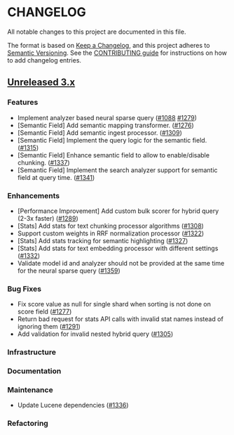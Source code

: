 # CHANGELOG
All notable changes to this project are documented in this file.

The format is based on [Keep a Changelog](https://keepachangelog.com/en/1.0.0/), and this project adheres to [Semantic Versioning](https://semver.org/spec/v2.0.0.html). See the [CONTRIBUTING guide](./CONTRIBUTING.md#Changelog) for instructions on how to add changelog entries.

## [Unreleased 3.x](https://github.com/opensearch-project/neural-search/compare/main...HEAD)

### Features
- Implement analyzer based neural sparse query ([#1088](https://github.com/opensearch-project/neural-search/pull/1088) [#1279](https://github.com/opensearch-project/neural-search/pull/1279))
- [Semantic Field] Add semantic mapping transformer. ([#1276](https://github.com/opensearch-project/neural-search/pull/1276))
- [Semantic Field] Add semantic ingest processor. ([#1309](https://github.com/opensearch-project/neural-search/pull/1309))
- [Semantic Field] Implement the query logic for the semantic field. ([#1315](https://github.com/opensearch-project/neural-search/pull/1315))
- [Semantic Field] Enhance semantic field to allow to enable/disable chunking. ([#1337](https://github.com/opensearch-project/neural-search/pull/1337))
- [Semantic Field] Implement the search analyzer support for semantic field at query time. ([#1341](https://github.com/opensearch-project/neural-search/pull/1341))

### Enhancements
- [Performance Improvement] Add custom bulk scorer for hybrid query (2-3x faster) ([#1289](https://github.com/opensearch-project/neural-search/pull/1289))
- [Stats] Add stats for text chunking processor algorithms ([#1308](https://github.com/opensearch-project/neural-search/pull/1308))
- Support custom weights in RRF normalization processor ([#1322](https://github.com/opensearch-project/neural-search/pull/1322))
- [Stats] Add stats tracking for semantic highlighting ([#1327](https://github.com/opensearch-project/neural-search/pull/1327))
- [Stats] Add stats for text embedding processor with different settings ([#1332](https://github.com/opensearch-project/neural-search/pull/1332))
- Validate model id and analyzer should not be provided at the same time for the neural sparse query ([#1359](https://github.com/opensearch-project/neural-search/pull/1359))

### Bug Fixes
- Fix score value as null for single shard when sorting is not done on score field ([#1277](https://github.com/opensearch-project/neural-search/pull/1277))
- Return bad request for stats API calls with invalid stat names instead of ignoring them ([#1291](https://github.com/opensearch-project/neural-search/pull/1291))
- Add validation for invalid nested hybrid query ([#1305](https://github.com/opensearch-project/neural-search/pull/1305))

### Infrastructure

### Documentation

### Maintenance
 - Update Lucene dependencies ([#1336](https://github.com/opensearch-project/neural-search/pull/1336))

### Refactoring
